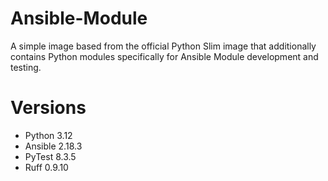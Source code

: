 # Ansible-Module

A simple image based from the official Python Slim image that additionally contains Python modules specifically for Ansible Module development and testing.

# Versions

- Python 3.12
- Ansible 2.18.3
- PyTest 8.3.5
- Ruff 0.9.10
